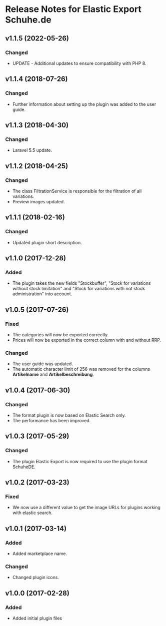 # Release Notes for Elastic Export Schuhe.de

## v1.1.5 (2022-05-26)

### Changed
- UPDATE - Additional updates to ensure compatibility with PHP 8.

## v1.1.4 (2018-07-26)

### Changed
- Further information about setting up the plugin was added to the user guide.

## v1.1.3 (2018-04-30)

### Changed
- Laravel 5.5 update.

## v1.1.2 (2018-04-25)

### Changed
- The class FiltrationService is responsible for the filtration of all variations.
- Preview images updated.

## v1.1.1 (2018-02-16)

### Changed
- Updated plugin short description.

## v1.1.0 (2017-12-28)

### Added
- The plugin takes the new fields "Stockbuffer", "Stock for variations without stock limitation" and "Stock for variations with not stock administration" into account.

## v1.0.5 (2017-07-26)

### Fixed

- The categories will now be exported correctly.
- Prices will now be exported in the correct column with and without RRP.

### Changed
- The user guide was updated.
- The automatic character limit of 256 was removed for the columns **Artikelname** and **Artikelbeschreibung**.

## v1.0.4 (2017-06-30)

### Changed
- The format plugin is now based on Elastic Search only.
- The performance has been improved.

## v1.0.3 (2017-05-29)

### Changed
- The plugin Elastic Export is now required to use the plugin format SchuheDE.

## v1.0.2 (2017-03-23)

### Fixed
- We now use a different value to get the image URLs for plugins working with elastic search.

## v1.0.1 (2017-03-14)

### Added
- Added marketplace name.

### Changed
- Changed plugin icons.

## v1.0.0 (2017-02-28)
 
### Added
- Added initial plugin files
